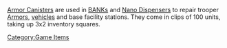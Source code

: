 [Armor Canisters](Armor_Canister.md) are used in
[BANKs](../weapons/Body_Armor_Nano_Kit.md) and [Nano
Dispensers](../weapons/Nano_Dispenser.md) to repair trooper
[Armors](../armor/Armor_Index.md), [vehicles](category:_Vehicles.md)
and base facility stations. They come in clips of 100 units, taking up
3x2 inventory squares.

[Category:Game Items](../Category:Game_Items.md)
